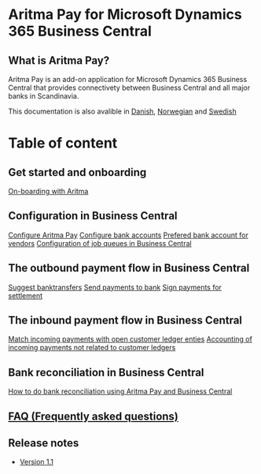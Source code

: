 # Aritma Pay for Microsoft Dynamics 365 Business Central
## What is Aritma Pay?
Aritma Pay is an add-on application for Microsoft Dynamics 365 Business Central that provides connectivety between Business Central and all major banks in Scandinavia.

This documentation is also avalible in [Danish](/dk/AritmaPay.md), [Norwegian](/no/AritmaPay.md) and [Swedish](/se/AritmaPay.md)

# Table of content
## Get started and onboarding
[On-boarding with Aritma](/onboarding.md)
## Configuration in Business Central
[Configure Aritma Pay](/AriPayconfig.md)
[Configure bank accounts](/bankaccounts.md)
[Prefered bank account for vendors](/vendor.md)
[Configuration of job queues in Business Central](/AutomaticUpdates.md)
## The outbound payment flow in Business Central
[Suggest banktransfers](/SuggestBanktransfer.md)
[Send payments to bank](/sendpayments.md)
[Sign payments for settlement](/signpayments.md)

## The inbound payment flow in Business Central
[Match incoming payments with open customer ledger enties](/cle.md)
[Accounting of incoming payments not related to customer ledgers](/genincoming.md)
## Bank reconciliation in Business Central
[How to do bank reconciliation using Aritma Pay and Business Central](bankrec.md)

## [FAQ (Frequently asked questions)](faq.md)
## Release notes
- [Version 1.1](/releasenotes/1_1.md)
